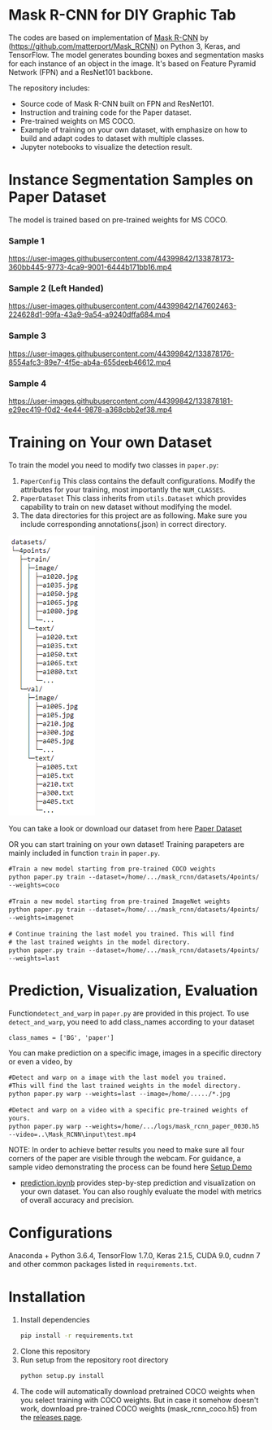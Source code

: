 # Mask R-CNN for DIY Graphic Tab 

The codes are based on implementation of [Mask R-CNN](https://arxiv.org/abs/1703.06870) by (https://github.com/matterport/Mask_RCNN) on Python 3, Keras, and TensorFlow. The model generates bounding boxes and segmentation masks for each instance of an object in the image. It's based on Feature Pyramid Network (FPN) and a ResNet101 backbone.

The repository includes:
* Source code of Mask R-CNN built on FPN and ResNet101.
* Instruction and training code for the Paper dataset.
* Pre-trained weights on MS COCO.
* Example of training on your own dataset, with emphasize on how to build and adapt codes to dataset with multiple classes.
* Jupyter notebooks to visualize the detection result.

# Instance Segmentation Samples on Paper Dataset
The model is trained based on pre-trained weights for MS COCO.

### Sample 1
https://user-images.githubusercontent.com/44399842/133878173-360bb445-9773-4ca9-9001-6444b171bb16.mp4

### Sample 2 (Left Handed)
https://user-images.githubusercontent.com/44399842/147602463-224628d1-99fa-43a9-9a54-a9240dffa684.mp4

### Sample 3
https://user-images.githubusercontent.com/44399842/133878176-8554afc3-89e7-4f5e-ab4a-655deeb46612.mp4

### Sample 4
https://user-images.githubusercontent.com/44399842/133878181-e29ec419-f0d2-4e44-9878-a368cbb2ef38.mp4

# Training on Your own Dataset
To train the model you need to modify two classes in ```paper.py```:
1. ```PaperConfig``` This class contains the default configurations. Modify the attributes for your training, most importantly the ```NUM_CLASSES```.
2. ```PaperDataset``` This class inherits from ```utils.Dataset``` which provides capability to train on new dataset without modifying the model. 
3. The data directories for this project are as following. Make sure you include corresponding annotations(.json) in correct directory.

![Example of data directory](assets/dir.png)

You can take a look or download our dataset from here
[Paper Dataset](https://drive.google.com/drive/folders/14lZV6gsvwlNGUaQfzdeOwQFhpr1AivJ4)

OR you can start training on your own dataset! Training parapeters are mainly included in function ```train``` in ```paper.py```.
```
#Train a new model starting from pre-trained COCO weights
python paper.py train --dataset=/home/.../mask_rcnn/datasets/4points/ --weights=coco

#Train a new model starting from pre-trained ImageNet weights
python paper.py train --dataset=/home/.../mask_rcnn/datasets/4points/ --weights=imagenet

# Continue training the last model you trained. This will find
# the last trained weights in the model directory.
python paper.py train --dataset=/home/.../mask_rcnn/datasets/4points/ --weights=last
```

# Prediction, Visualization, Evaluation
Function```detect_and_warp``` in ```paper.py``` are provided in this project.
To use ```detect_and_warp```, you need to add class_names according to your dataset
```
class_names = ['BG', 'paper']
```
You can make prediction on a specific image, images in a specific directory or even a video, by
```
#Detect and warp on a image with the last model you trained.
#This will find the last trained weights in the model directory.
python paper.py warp --weights=last --image=/home/...../*.jpg

#Detect and warp on a video with a specific pre-trained weights of yours.
python paper.py warp --weights=/home/.../logs/mask_rcnn_paper_0030.h5  --video=..\Mask_RCNN\input\test.mp4
```
NOTE: In order to achieve better results you need to make sure all four corners of the paper are visible through the webcam. For guidance, a sample video demonstrating the process can be found here [Setup Demo](https://drive.google.com/drive/folders/1_eyF5mr4zdSE1XfdjNmkNpOdnUmwKnVr)

* [prediction.ipynb](prediction.ipynb) provides step-by-step prediction and visualization on your own dataset. You can also roughly evaluate the model with metrics of overall accuracy and precision.

# Configurations
Anaconda + Python 3.6.4, TensorFlow 1.7.0, Keras 2.1.5, CUDA 9.0, cudnn 7 and other common packages listed in `requirements.txt`.

# Installation
1. Install dependencies
   ```bash
   pip install -r requirements.txt
   ```
2. Clone this repository
3. Run setup from the repository root directory
    ```bash
    python setup.py install
    ``` 
3. The code will automatically download pretrained COCO weights when you select training with COCO weights. But in case it somehow doesn't work, download pre-trained COCO weights (mask_rcnn_coco.h5) from the [releases page](https://github.com/matterport/Mask_RCNN/releases).
